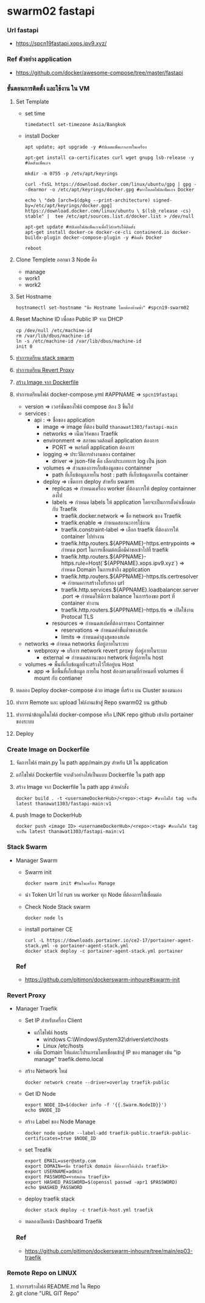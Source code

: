 # swarm02 fastapi
### Url fastapi
- https://spcn19fastapi.xops.ipv9.xyz/
### Ref ตัวอย่าง application
- https://github.com/docker/awesome-compose/tree/master/fastapi
### ขั้นตอนการติดตั้ง และใช้งาน ใน VM
 1. Set Template 

    - set time
      ```
      timedatectl set-timezone Asia/Bangkok
      ```

    - install Docker
      ```
      apt update; apt upgrade -y #อัปเดตแพ็คเกจภายในเครื่อง

      apt-get install ca-certificates curl wget gnupg lsb-release -y #ติดตั้งแพ็คเกจ

      mkdir -m 0755 -p /etv/apt/keyrings

      curl -fsSL https://download.docker.com/linux/ubuntu/gpg | gpg --dearmor -o /etc/apt/keyrings/docker.gpg #ดาวโหลดไฟล์แพ็คเกจ Docker

      echo \ "deb [arch=$(dpkg --print-architecture) signed-by=/etc/apt/keyrings/docker.gpg] https://download.docker.com/linux/ubuntu \ $(lsb_release -cs) stable" |  tee /etc/apt/sources.list.d/docker.list > /dev/null

      apt-get update #อัปเดทไฟล์แพ็คเกจเพื่อไว้สำหรับให้ติดตั้ง
      apt-get install docker-ce docker-ce-cli containerd.io docker-buildx-plugin docker-compose-plugin -y #ติดตั้ง Docker

      reboot
      ```

 2. Clone Templete ออกมา 3 Node คือ
    - manage
    - work1
    - work2

 3. Set Hostname
    ```
    hostnamectl set-hostname "ชื่อ Hostname โดยต้องห้ามซ้ำ" #spcn19-swarm02
    ```

 4. Reset Machine ID เพื่อขอ Public IP จาก DHCP 
    ```
    cp /dev/null /etc/machine-id
    rm /var/lib/dbus/machine-id
    ln -s /etc/machine-id /var/lib/dbus/machine-id
    init 0
    ```

 5. [ทำการเตรียม stack swarm](#stack-swarm)
 6. [ทำการเตรียม Revert Proxy](#revert-proxy)
 7. [สร้าง Image จาก Dockerfile](#create-image-on-dockerfile)
 8. ทำการเตรียมไฟล์ docker-compose.yml #APPNAME => `spcn19fastapi`
    - version => เวอร์ชั่นของไฟล์ compose ต้อง 3 ขึ้นไป
    - services :
      - api : => ชื่อของ application
        - image => image ที่ต้อง build `thanawat1303/fastapi-main`
        - networks => เน็ตเวิร์คของ Traefik
        - environment => สภาพแวดล้อมที่ application ต้องการ
          - PORT => พอร์ตที่ application ต้องการ
        - logging => ประวัติการทำงานของ container
          - driver => json-file คือ เลือกประเภทการ log เป็น json
        - volumes => ส่วนของการเก็บข้องมูลของ containner
          - path ที่เก็บข้อมูลภายใน host : path ที่เก็บข้อมูลภายใน container
        - deploy => เซ็ตการ deploy สำหรับ swarm
          - replicas => กำหนดเครื่อง worker ที่ต้องการให้ deploy containner ลงไป
          - labels => กำหนด labels ให้ application โดยจะเป็นการตั้งค่าเชื่อมต่อกับ Traefik
            - traefik.docker.network => ชื่อ network ของ Traefik
            - traefik.enable => กำหนดสถานะการใช้งาน
            - traefik.constraint-label => เลือก traefik ที่ต้องการให้ container ไปทำงาน
            - traefik.http.routers.${APPNAME}-https.entrypoints => กำหนด port ในการเชื่อมต่อเมื่อมีคำขอเข้าไปที่ traefik
            - traefik.http.routers.${APPNAME}-https.rule=Host(`${APPNAME}.xops.ipv9.xyz`) => กำหนด Domain ในการเข้าถึง application
            - traefik.http.routers.${APPNAME}-https.tls.certresolver => กำหนดการสร้างใบรับรอง url
            - traefik.http.services.${APPNAME}.loadbalancer.server.port => กำหนดให้มีการ balance ในการร้องขอ port ที่ container ทำงาน
            - traefik.http.routers.${APPNAME}-https.tls => เปิดใช้งาน Protocal TLS
          - resources => กำหนดสเปคที่ต้องการของ Containner
            - reservations => กำหนดค่าขั้นต่ำของสเปค
            - limits => กำหนดค่าสูงสุดของสเปค
    - networks => กำหนด networks ที่อยู่ภายในระบบ
      - webproxy => บริการ network revert proxy ที่อยู่ภายในระบบ
        - external => กำหนดสถานะของ network ที่อยู่ภายใน host
    - volumes => พื้นที่เก็บข้อมูลที่จะสร้างไว้ให้อยู่บน Host
      - app => ชื่อพื้นที่เก็บข้อมูล ภายใน host ต้องตรงตามที่กำหนดที่ volumes ที่ mount กับ contianer
 9. ทดลอง Deploy docker-compose ด้วย image ที่สร้าง บน Cluster ของตนเอง
 10. ทำการ Remote และ upload ไฟล์งานเข้าสู่ Repo swarm02 บน github
 11. ทำการนำข้อมูลในไฟล์ docker-compose หรือ LINK repo github เข้ากับ portainer ของระบบ
 12. Deploy

### Create Image on Dockerfile
 1. จัดการไฟล์ main.py ใน path app/main.py สำหรับ UI ใน application
 2. แก้ไขไฟล์ Dockerfile จากตัวอย่างให้เป็นแบบ Dockerfile ใน path app
 3. สร้าง Image จาก Dockerfile ใน path app ด้วยคำสั่ง
 
    ```
    docker build . -t <usernameDockerHub>/<repo>:<tag> #หากไม่ใส่ tag จะเป็น latest thanawat1303/fastapi-main:v1
    ```
 4. push Image to DockerHub

     ```
     docker push <image ID> <usernameDockerHub>/<repo>:<tag> #หากไม่ใส่ tag จะเป็น latest thanawat1303/fastapi-main:v1
     ```

### Stack Swarm
<a name="stack-swarm"></a>

 - Manager Swarm

   - Swarm init
     ```
     docker swarm init #รันในเครื่อง Manage
     ```

   - นำ Token Url ไป run บน worker ทุก Node ที่ต้องการให้เชื่อมต่อ

   - Check Node Stack swarm
     ```
     docker node ls
     ```

   - install portainer CE
     ```
     curl -L https://downloads.portainer.io/ce2-17/portainer-agent-stack.yml -o portainer-agent-stack.yml
     docker stack deploy -c portainer-agent-stack.yml portainer
     ```

   ### Ref
   - https://github.com/pitimon/dockerswarm-inhoure#swarm-init

### Revert Proxy
<a name="revert-proxy"></a>

 - Manager Traefik

   - Set IP สำหรับเครื่อง Client
     - แก้ไขไฟล์ hosts
       - windows C:\Windows\System32\drivers\etc\hosts
       - Linux /etc/hosts
     - เพิ่ม Domain ให้แต่ละโปรแกรมโดยเชื่อมเข้าสู่ IP ของ manager เช้น "ip manage" traefik.demo.local

   - สร้าง Network ใหม่
     ```
     docker network create --driver=overlay traefik-public
     ```

   - Get ID Node 
     ```
     export NODE_ID=$(docker info -f '{{.Swarm.NodeID}}') 
     echo $NODE_ID
     ```

   - สร้าง Label ของ Node Manage
     ```
     docker node update --label-add traefik-public.traefik-public-certificates=true $NODE_ID
     ```

   - set Treafik
     ```
     export EMAIL=user@smtp.com
     export DOMAIN=<ชื่อ traefik domain ที่ต้องการให้เข้าถึง traefik>
     export USERNAME=admin
     export PASSWORD=<รหัสผ่าน traefik>
     export HASHED_PASSWORD=$(openssl passwd -apr1 $PASSWORD)
     echo $HASHED_PASSWORD
     ```

   - deploy traefik stack
     ```
     docker stack deploy -c traefik-host.yml traefik
     ```
     
   - ทดลองเปิดหน้า Dashboard Traefik

   ### Ref
   - https://github.com/pitimon/dockerswarm-inhoure/tree/main/ep03-traefik

### Remote Repo on LINUX
 1. ทำการสร้างไฟล์ README.md ใน Repo 
 2. git clone "URL GIT Repo"